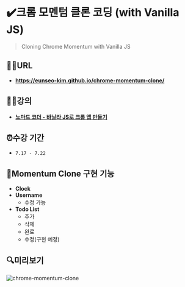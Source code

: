 # ✔️크롬 모멘텀 클론 코딩 (with Vanilla JS)
> Cloning Chrome Momentum with Vanilla JS

## 👏🏻URL
- **https://eunseo-kim.github.io/chrome-momentum-clone/**

## ✍🏻강의
- [**노마드 코더 - 바닐라 JS로 크롬 앱 만들기**](https://nomadcoders.co/javascript-for-beginners/lobby)

## ⏰수강 기간
- `7.17 - 7.22` 

## 📖Momentum Clone 구현 기능
- **Clock**
- **Username**
  - 수정 가능
- **Todo List**
  - 추가
  - 삭제
  - 완료
  - 수정(구현 예정)

## 🔍미리보기
![chrome-momentum-clone](https://user-images.githubusercontent.com/67737432/126643093-46939ff6-d425-45e4-bcdd-5f55083b78a6.gif)
